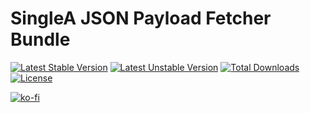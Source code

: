 # SingleA JSON Payload Fetcher Bundle

[![Latest Stable Version](http://poser.pugx.org/nbgrp/singlea-json-fetcher-bundle/v)](https://packagist.org/packages/nbgrp/singlea-json-fetcher-bundle)
[![Latest Unstable Version](http://poser.pugx.org/nbgrp/singlea-json-fetcher-bundle/v/unstable)](https://packagist.org/packages/nbgrp/singlea-json-fetcher-bundle)
[![Total Downloads](http://poser.pugx.org/nbgrp/singlea-json-fetcher-bundle/downloads)](https://packagist.org/packages/nbgrp/singlea-json-fetcher-bundle)
[![License](http://poser.pugx.org/nbgrp/singlea-json-fetcher-bundle/license)](https://packagist.org/packages/nbgrp/singlea-json-fetcher-bundle)

[![ko-fi](https://ko-fi.com/img/githubbutton_sm.svg)](https://ko-fi.com/S6S073WSW)
